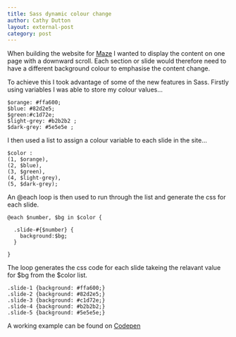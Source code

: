 ```yaml
---
title: Sass dynamic colour change
author: Cathy Dutton
layout: external-post
category: post
---
```

When building the website for <a href="http://get-maze.co.uk/" target="_blank">Maze</a> I wanted to display the content on one page with a downward scroll. Each section or slide would therefore need to have a different background colour to emphasise the content change.

To achieve this I took advantage of some of the new features in Sass. Firstly using variables I was able to store my colour values&#8230;

```
$orange: #ffa600;
$blue: #82d2e5;
$green:#c1d72e;
$light-grey: #b2b2b2 ;
$dark-grey: #5e5e5e ;
```

I then used a list to assign a colour variable to each slide in the site&#8230;

```
$color :
(1, $orange),
(2, $blue),
(3, $green),
(4, $light-grey),
(5, $dark-grey);
```

An @each loop is then used to run through the list and generate the css for each slide.

```
@each $number, $bg in $color {

  .slide-#{$number} {
    background:$bg;
  }

}
```

The loop generates the css code for each slide takeing the relavant value for $bg from the $color list.

```
.slide-1 {background: #ffa600;}
.slide-2 {background: #82d2e5;}
.slide-3 {background: #c1d72e;}
.slide-4 {background: #b2b2b2;}
.slide-5 {background: #5e5e5e;}
```

A working example can be found on <a href="http://codepen.io/cathydutton/pen/ndfHh" target="_blank">Codepen </a>
